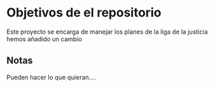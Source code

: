 # Objetivos de el repositorio
Este proyecto se encarga de manejar los planes de la liga de la justicia
hemos añadido un cambio




## Notas
Pueden hacer lo que quieran....